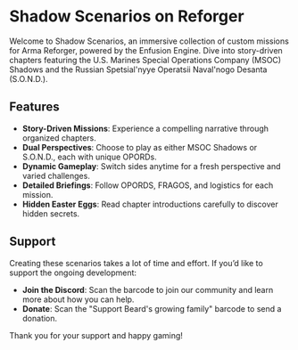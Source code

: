 
# Shadow Scenarios on Reforger

Welcome to Shadow Scenarios, an immersive collection of custom missions for Arma Reforger, powered by the Enfusion Engine. Dive into story-driven chapters featuring the U.S. Marines Special Operations Company (MSOC) Shadows and the Russian Spetsial'nyye Operatsii Naval'nogo Desanta (S.O.N.D.). 

## Features

- **Story-Driven Missions**: Experience a compelling narrative through organized chapters.
- **Dual Perspectives**: Choose to play as either MSOC Shadows or S.O.N.D., each with unique OPORDs.
- **Dynamic Gameplay**: Switch sides anytime for a fresh perspective and varied challenges.
- **Detailed Briefings**: Follow OPORDS, FRAGOS, and logistics for each mission.
- **Hidden Easter Eggs**: Read chapter introductions carefully to discover hidden secrets.

## Support

Creating these scenarios takes a lot of time and effort. If you’d like to support the ongoing development:
- **Join the Discord**: Scan the barcode to join our community and learn more about how you can help.
- **Donate**: Scan the "Support Beard's growing family" barcode to send a donation. 

Thank you for your support and happy gaming!
